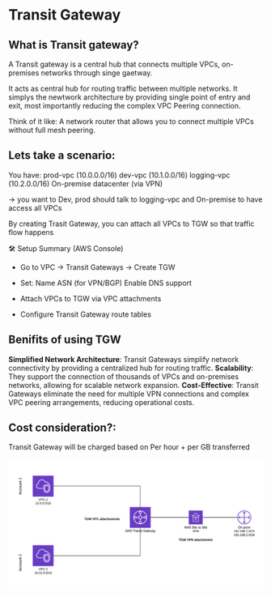 # Transit Gateway

## What is Transit gateway?
A Transit gateway is a central hub that connects multiple VPCs, on-premises networks through singe gaetway.

It acts as central hub for routing traffic between multiple networks. It simplys the newtwork architecture by providing single point of entry and exit, most importantly reducing the complex VPC Peering connection.

Think of it like:
A network router that allows you to connect multiple VPCs without full mesh peering.

## Lets take a scenario:

You have: 
    prod-vpc (10.0.0.0/16)
    dev-vpc (10.1.0.0/16)
    logging-vpc (10.2.0.0/16)
    On-premise datacenter (via VPN)

-> you want to Dev, prod should talk to logging-vpc and On-premise to have access all VPCs

By creating Trasit Gateway, you can attach all VPCs to TGW so that traffic flow happens

🛠️ Setup Summary (AWS Console)
- Go to VPC → Transit Gateways → Create TGW
- Set:
    Name
    ASN (for VPN/BGP)
    Enable DNS support

- Attach VPCs to TGW via VPC attachments
- Configure Transit Gateway route tables

## Benifits of using TGW

**Simplified Network Architecture**: Transit Gateways simplify network connectivity by providing a centralized hub for routing traffic.
**Scalability**: They support the connection of thousands of VPCs and on-premises networks, allowing for scalable network expansion.
**Cost-Effective**: Transit Gateways eliminate the need for multiple VPN connections and complex VPC peering arrangements, reducing operational costs.

## Cost consideration?:
Transit Gateway will be charged based on Per hour + per GB transferred

![TGW-Diagram](images/TGW.png)
